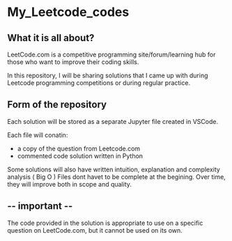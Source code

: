 # My_Leetcode_codes



## What it is all about?
LeetCode.com is a competitive programming site/forum/learning hub for those who want to improve their coding skills.

In this repository, I will be sharing solutions that I came up with during Leetcode programming competitions or during regular practice.



## Form of the repository
Each solution will be stored as a separate Jupyter file created in VSCode.

Each file will conatin:
  - a copy of the question from Leetcode.com
  - commented code solution written in Python

Some solutions will also have written intuition, explanation and complexity analysis ( Big O )
Files dont havet to be complete at the begining. Over time, they will improve both in scope and quality.


## -- important -- 
The code provided in the solution is appropriate to use on a specific question on LeetCode.com, but it cannot be used on its own.
